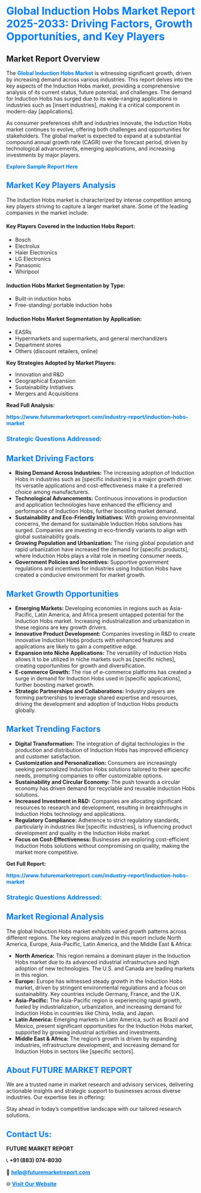 <h1 style="color: #007BFF;">Global Induction Hobs Market Report 2025-2033: Driving Factors, Growth Opportunities, and Key Players</h1>

<section id="overview">
<h2>Market Report Overview</h2>
<p>The <a href="https://www.futuremarketreport.com/industry-report/induction-hobs-market" style="color: #007BFF; text-decoration: none;"><strong>Global Induction Hobs Market</strong></a> is witnessing significant growth, driven by increasing demand across various industries. This report delves into the key aspects of the Induction Hobs market, providing a comprehensive analysis of its current status, future potential, and challenges. The demand for Induction Hobs has surged due to its wide-ranging applications in industries such as [insert industries], making it a critical component in modern-day [applications].</p>
<p>As consumer preferences shift and industries innovate, the Induction Hobs market continues to evolve, offering both challenges and opportunities for stakeholders. The global market is expected to expand at a substantial compound annual growth rate (CAGR) over the forecast period, driven by technological advancements, emerging applications, and increasing investments by major players.</p>
</section>

<section id="overview">
<p><a href="https://www.futuremarketreport.com/request-sample/reportId=101224" style="color: #007BFF; text-decoration: none;"><strong>Explore Sample Report Here</strong></a></p>
</section>

<section id="key-players">
<h2 style="color: #007BFF;">Market Key Players Analysis</h2>
<p>The Induction Hobs market is characterized by intense competition among key players striving to capture a larger market share. Some of the leading companies in the market include:</p>
<h4>Key Players Covered in the Induction Hobs Report:</h4>
<ul><li>Bosch</li><li>Electrolux</li><li>Haier Electronics</li><li>LG Electronics</li><li>Panasonic</li><li>Whirlpool</li></ul>
<h4>Induction Hobs Market Segmentation by Type:</h4>
<ul><li>Built-in induction hobs</li><li>Free-standing/ portable induction hobs</li></ul>

<h4>Induction Hobs Market Segmentation by Application:</h4>
<ul><li>EASRs</li><li>Hypermarkets and supermarkets, and general merchandizers</li><li>Department stores</li><li>Others (discount retailers, online)</li></ul>
<p><strong>Key Strategies Adopted by Market Players:</strong></p>
<ul>
<li>Innovation and R&D</li>
<li>Geographical Expansion</li>
<li>Sustainability Initiatives</li>
<li>Mergers and Acquisitions</li>
</ul>
</section>

<section>
<p><strong>Read Full Analysis: </strong></p><a href="https://www.futuremarketreport.com/industry-report/induction-hobs-market" style="color: #007BFF; text-decoration: none;"><strong>https://www.futuremarketreport.com/industry-report/induction-hobs-market</strong></a>
<h3 style="color: #007BFF;">Strategic Questions Addressed:</h3>
</section>

<section id="driving-factors">
<h2 style="color: #007BFF;">Market Driving Factors</h2>
<ul>
<li><strong>Rising Demand Across Industries:</strong> The increasing adoption of Induction Hobs in industries such as [specific industries] is a major growth driver. Its versatile applications and cost-effectiveness make it a preferred choice among manufacturers.</li>
<li><strong>Technological Advancements:</strong> Continuous innovations in production and application technologies have enhanced the efficiency and performance of Induction Hobs, further boosting market demand.</li>
<li><strong>Sustainability and Eco-Friendly Initiatives:</strong> With growing environmental concerns, the demand for sustainable Induction Hobs solutions has surged. Companies are investing in eco-friendly variants to align with global sustainability goals.</li>
<li><strong>Growing Population and Urbanization:</strong> The rising global population and rapid urbanization have increased the demand for [specific products], where Induction Hobs plays a vital role in meeting consumer needs.</li>
<li><strong>Government Policies and Incentives:</strong> Supportive government regulations and incentives for industries using Induction Hobs have created a conducive environment for market growth.</li>
</ul>
</section>

<section id="growth-opportunities">
<h2 style="color: #007BFF;">Market Growth Opportunities</h2>
<ul>
<li><strong>Emerging Markets:</strong> Developing economies in regions such as Asia-Pacific, Latin America, and Africa present untapped potential for the Induction Hobs market. Increasing industrialization and urbanization in these regions are key growth drivers.</li>
<li><strong>Innovative Product Development:</strong> Companies investing in R&D to create innovative Induction Hobs products with enhanced features and applications are likely to gain a competitive edge.</li>
<li><strong>Expansion into Niche Applications:</strong> The versatility of Induction Hobs allows it to be utilized in niche markets such as [specific niches], creating opportunities for growth and diversification.</li>
<li><strong>E-commerce Growth:</strong> The rise of e-commerce platforms has created a surge in demand for Induction Hobs used in [specific applications], further boosting market growth.</li>
<li><strong>Strategic Partnerships and Collaborations:</strong> Industry players are forming partnerships to leverage shared expertise and resources, driving the development and adoption of Induction Hobs products globally.</li>
</ul>
</section>

<section id="trending-factors">
<h2 style="color: #007BFF;">Market Trending Factors</h2>
<ul>
<li><strong>Digital Transformation:</strong> The integration of digital technologies in the production and distribution of Induction Hobs has improved efficiency and customer satisfaction.</li>
<li><strong>Customization and Personalization:</strong> Consumers are increasingly seeking personalized Induction Hobs solutions tailored to their specific needs, prompting companies to offer customizable options.</li>
<li><strong>Sustainability and Circular Economy:</strong> The push towards a circular economy has driven demand for recyclable and reusable Induction Hobs solutions.</li>
<li><strong>Increased Investment in R&D:</strong> Companies are allocating significant resources to research and development, resulting in breakthroughs in Induction Hobs technology and applications.</li>
<li><strong>Regulatory Compliance:</strong> Adherence to strict regulatory standards, particularly in industries like [specific industries], is influencing product development and quality in the Induction Hobs market.</li>
<li><strong>Focus on Cost-Effectiveness:</strong> Businesses are exploring cost-efficient Induction Hobs solutions without compromising on quality, making the market more competitive.</li>
</ul>
</section>

<section>
<p><strong>Get Full Report: </strong></p><a href="https://www.futuremarketreport.com/industry-report/induction-hobs-market" style="color: #007BFF; text-decoration: none;"><strong>https://www.futuremarketreport.com/industry-report/induction-hobs-market</strong></a>
<h3 style="color: #007BFF;">Strategic Questions Addressed:</h3>
</section>


<section id="regional-analysis">
<h2 style="color: #007BFF;">Market Regional Analysis</h2>
<p>The global Induction Hobs market exhibits varied growth patterns across different regions. The key regions analyzed in this report include North America, Europe, Asia-Pacific, Latin America, and the Middle East & Africa:</p>
<ul>
<li><strong>North America:</strong> This region remains a dominant player in the Induction Hobs market due to its advanced industrial infrastructure and high adoption of new technologies. The U.S. and Canada are leading markets in this region.</li>
<li><strong>Europe:</strong> Europe has witnessed steady growth in the Induction Hobs market, driven by stringent environmental regulations and a focus on sustainability. Key countries include Germany, France, and the U.K.</li>
<li><strong>Asia-Pacific:</strong> The Asia-Pacific region is experiencing rapid growth, fueled by industrialization, urbanization, and increasing demand for Induction Hobs in countries like China, India, and Japan.</li>
<li><strong>Latin America:</strong> Emerging markets in Latin America, such as Brazil and Mexico, present significant opportunities for the Induction Hobs market, supported by growing industrial activities and investments.</li>
<li><strong>Middle East & Africa:</strong> The region’s growth is driven by expanding industries, infrastructure development, and increasing demand for Induction Hobs in sectors like [specific sectors].</li>
</ul>
</section>

<footer>
<h2 style="color: #007BFF;">About FUTURE MARKET REPORT</h2>
<p>We are a trusted name in market research and advisory services, delivering actionable insights and strategic support to businesses across diverse industries. Our expertise lies in offering:</p>

<p>Stay ahead in today’s competitive landscape with our tailored research solutions.</p>

<h2 style="color: #007BFF;">Contact Us:</h2>
<p><strong>FUTURE MARKET REPORT</strong></p>
<p>📞 <strong>+91 (883) 074-8030</strong></p>
<p>📧 <strong><a href="mailto:help@futuremarketreport.com" style="color: #007BFF;">help@futuremarketreport.com</a></strong></p>
<p>🌐 <strong><a href="https://www.futuremarketreport.com/" style="color: #007BFF;">Visit Our Website</a></strong></p>
</footer>